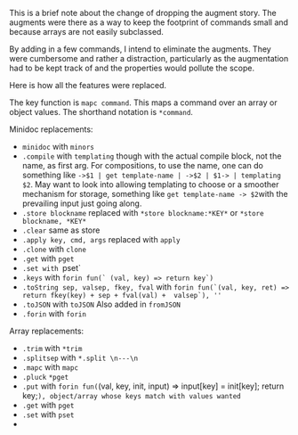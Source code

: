 This is a brief note about the change of dropping the augment story. The
augments were there as a way to keep the footprint of commands small and
because arrays are not easily subclassed. 

By adding in a few commands, I intend to eliminate the augments. They were
cumbersome and rather a distraction, particularly as the augmentation had to
be kept track of and the properties would pollute the scope. 

Here is how all the features were replaced.

The key function is `mapc command`. This maps a command over an array or object
values. The shorthand notation is `*command`.  

Minidoc replacements:

* `minidoc` with `minors`
* `.compile` with `templating` though with the actual compile block, not the
  name, as first arg. For compositions, to use the name, one can do something
  like `->$1 | get template-name | ->$2 | $1-> | templating $2`. May want to
  look into allowing templating to choose or a smoother mechanism for storage,
  something like `get template-name -> $2`with the prevailing input just going
  along. 
* `.store blockname` replaced with `*store blockname:*KEY*` or `*store
  blockname, *KEY*`
* `.clear` same as store
* `.apply key, cmd, args` replaced with `apply`
* `.clone` with `clone`
* `.get` with `pget`
* `.set with `pset`
* `.keys` with ``forin fun(` (val, key) => return key`)``
* `.toString sep, valsep, fkey, fval` with ``forin fun(`(val, key, ret) => return
  fkey(key) + sep + fval(val) +  valsep`), ''``
* `.toJSON` with `toJSON`  Also added in `fromJSON`
* `.forin` with `forin`


Array replacements:

* `.trim` with `*trim`  
* `.splitsep` with `*.split \n---\n`
* `.mapc` with `mapc`
* `.pluck` `*pget`
* `.put` with `forin fun(`(val, key, init, input) => input[key] = init[key];
  return key;`), object/array whose keys match with values wanted`
* `.get` with `pget`
* `.set` with `pset`
* 
